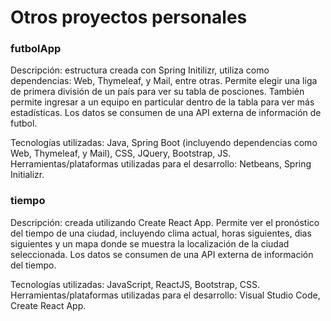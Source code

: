 # Otros proyectos personales

### futbolApp

Descripción: estructura creada con Spring Initilizr, utiliza como dependencias: Web, Thymeleaf, y Mail, entre otras. Permite elegir una liga de primera división de un país para ver su tabla de posciones. También permite ingresar a un equipo en particular dentro de la tabla para ver más estadísticas. Los datos se consumen de una API externa de información de futbol.

Tecnologías utilizadas: Java, Spring Boot (incluyendo dependencias como Web, Thymeleaf, y Mail), CSS, JQuery, Bootstrap, JS.
Herramientas/plataformas utilizadas para el desarrollo: Netbeans, Spring Initializr.

### tiempo

Descripción: creada utilizando Create React App. Permite ver el pronóstico del tiempo de una ciudad, incluyendo clima actual, horas siguientes, dias siguientes y un mapa donde se muestra la localización de la ciudad seleccionada. Los datos se consumen de una API externa de información del tiempo.

Tecnologías utilizadas: JavaScript, ReactJS, Bootstrap, CSS. 
Herramientas/plataformas utilizadas para el desarrollo: Visual Studio Code, Create React App.

